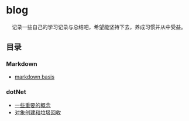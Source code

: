 # blog

&nbsp;&nbsp;&nbsp;&nbsp;记录一些自己的学习记录与总结吧，希望能坚持下去，养成习惯并从中受益。

## 目录

### Markdown

- [markdown basis](/docs/markdown/markdown_basis.md)

### dotNet

- [一些重要的概念](/docs/dotNet/timeline01.md)
- [对象创建和垃圾回收](/docs/dotNet/timeline02.md)